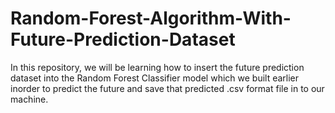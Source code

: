 # Random-Forest-Algorithm-With-Future-Prediction-Dataset
In this repository, we will be learning how to insert the future prediction dataset into the Random Forest Classifier model which we built earlier inorder to predict the future and save that predicted .csv format file in to our machine.
